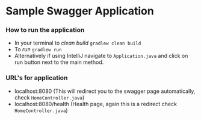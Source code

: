 # Sample Swagger Application

### How to run the application

- In your terminal to *clean build* `gradlew clean build`
- To *run* `gradlew run`
- Alternatively if using IntelliJ navigate to `Application.java` and click on run button next to the main method.


### URL's for application

- localhost:8080 (This will redirect you to the swagger page automatically, check `HomeController.java`)
- localhost:8080/health (Health page, again this is a redirect check `HomeController.java`)